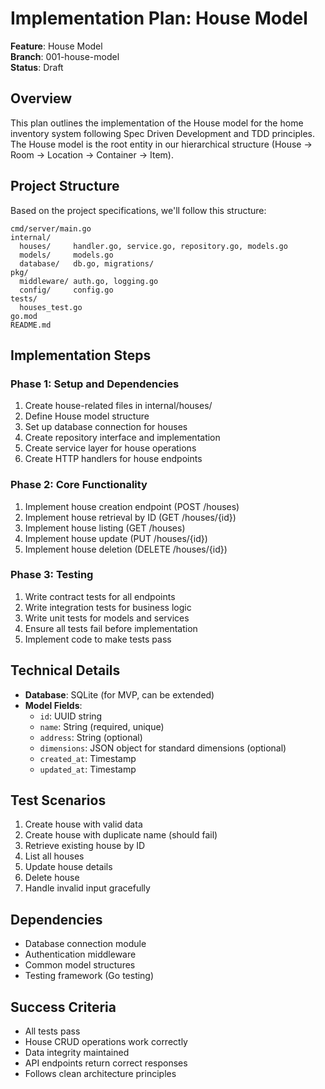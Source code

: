 # Implementation Plan: House Model

**Feature**: House Model  
**Branch**: 001-house-model  
**Status**: Draft

## Overview
This plan outlines the implementation of the House model for the home inventory system following Spec Driven Development and TDD principles. The House model is the root entity in our hierarchical structure (House → Room → Location → Container → Item).

## Project Structure
Based on the project specifications, we'll follow this structure:
```
cmd/server/main.go
internal/
  houses/     handler.go, service.go, repository.go, models.go
  models/     models.go
  database/   db.go, migrations/
pkg/
  middleware/ auth.go, logging.go
  config/     config.go
tests/
  houses_test.go
go.mod
README.md
```

## Implementation Steps

### Phase 1: Setup and Dependencies
1. Create house-related files in internal/houses/
2. Define House model structure
3. Set up database connection for houses
4. Create repository interface and implementation
5. Create service layer for house operations
6. Create HTTP handlers for house endpoints

### Phase 2: Core Functionality
1. Implement house creation endpoint (POST /houses)
2. Implement house retrieval by ID (GET /houses/{id})
3. Implement house listing (GET /houses)
4. Implement house update (PUT /houses/{id})
5. Implement house deletion (DELETE /houses/{id})

### Phase 3: Testing
1. Write contract tests for all endpoints
2. Write integration tests for business logic
3. Write unit tests for models and services
4. Ensure all tests fail before implementation
5. Implement code to make tests pass

## Technical Details
- **Database**: SQLite (for MVP, can be extended)
- **Model Fields**:
  - `id`: UUID string
  - `name`: String (required, unique)
  - `address`: String (optional)
  - `dimensions`: JSON object for standard dimensions (optional)
  - `created_at`: Timestamp
  - `updated_at`: Timestamp

## Test Scenarios
1. Create house with valid data
2. Create house with duplicate name (should fail)
3. Retrieve existing house by ID
4. List all houses
5. Update house details
6. Delete house
7. Handle invalid input gracefully

## Dependencies
- Database connection module
- Authentication middleware
- Common model structures
- Testing framework (Go testing)

## Success Criteria
- All tests pass
- House CRUD operations work correctly
- Data integrity maintained
- API endpoints return correct responses
- Follows clean architecture principles
